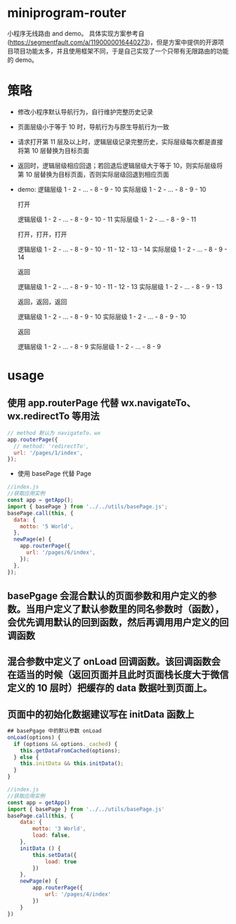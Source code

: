 # miniprogram-router

小程序无线路由 and demo。
具体实现方案参考自 (https://segmentfault.com/a/1190000016440273)，但是方案中提供的开源项目项目功能太多，并且使用框架不同，于是自己实现了一个只带有无限路由的功能的 demo。

# 策略

- 修改小程序默认导航行为，自行维护完整历史记录
- 页面层级小于等于 10 时，导航行为与原生导航行为一致
- 请求打开第 11 层及以上时，逻辑层级记录完整历史，实际层级每次都是直接将第 10 层替换为目标页面
- 返回时，逻辑层级相应回退；若回退后逻辑层级大于等于 10，则实际层级将第 10 层替换为目标页面，否则实际层级回退到相应页面
- demo:
  逻辑层级 1 - 2 - ... - 8 - 9 - 10
  实际层级 1 - 2 - ... - 8 - 9 - 10

  打开

  逻辑层级 1 - 2 - ... - 8 - 9 - 10 - 11
  实际层级 1 - 2 - ... - 8 - 9 - 11

  打开，打开，打开

  逻辑层级 1 - 2 - ... - 8 - 9 - 10 - 11 - 12 - 13 - 14
  实际层级 1 - 2 - ... - 8 - 9 - 14

  返回

  逻辑层级 1 - 2 - ... - 8 - 9 - 10 - 11 - 12 - 13
  实际层级 1 - 2 - ... - 8 - 9 - 13

  返回，返回，返回

  逻辑层级 1 - 2 - ... - 8 - 9 - 10
  实际层级 1 - 2 - ... - 8 - 9 - 10

  返回

  逻辑层级 1 - 2 - ... - 8 - 9
  实际层级 1 - 2 - ... - 8 - 9

# usage

## 使用 app.routerPage 代替 wx.navigateTo、wx.redirectTo 等用法

``` js
// method 默认为 navigateTo、wx
app.routerPage({
  // method: 'redirectTo',
  url: '/pages/1/index',
});
```

- 使用 basePage 代替 Page

``` js
//index.js
//获取应用实例
const app = getApp();
import { basePage } from '../../utils/basePage.js';
basePage.call(this, {
  data: {
    motto: '5 World',
  },
  newPage(e) {
    app.routerPage({
      url: '/pages/6/index',
    });
  },
});
```

## basePgage 会混合默认的页面参数和用户定义的参数。当用户定义了默认参数里的同名参数时（函数），会优先调用默认的回到函数，然后再调用用户定义的回调函数

## 混合参数中定义了 onLoad 回调函数。该回调函数会在适当的时候（返回页面并且此时页面栈长度大于微信定义的 10 层时）把缓存的 data 数据吐到页面上。

## 页面中的初始化数据建议写在 initData 函数上

``` js
## basePgage 中的默认参数 onLoad
onLoad(options) {
  if (options && options._cached) {
    this.getDataFromCached(options);
  } else {
    this.initData && this.initData();
  }
}
```
``` js
//index.js
//获取应用实例
const app = getApp()
import { basePage } from '../../utils/basePage.js'
basePage.call(this, {
	data: {
		motto: '3 World',
		load: false,
	},
	initData () {
		this.setData({
			load: true
		})
	},
	newPage(e) {
		app.routerPage({
			url: '/pages/4/index'
		})
	}
})

```